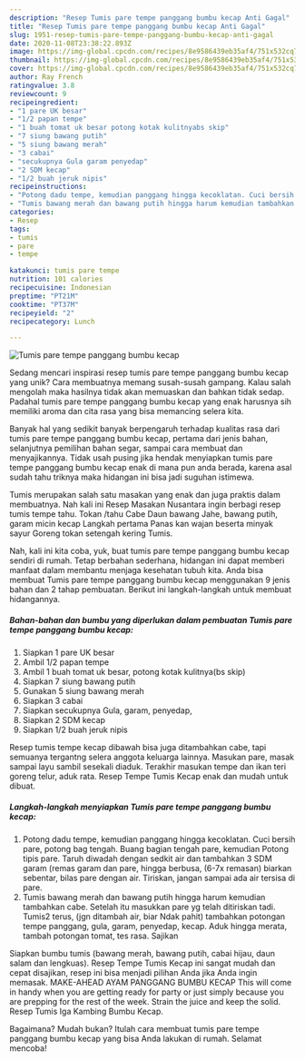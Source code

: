 ```yaml
---
description: "Resep Tumis pare tempe panggang bumbu kecap Anti Gagal"
title: "Resep Tumis pare tempe panggang bumbu kecap Anti Gagal"
slug: 1951-resep-tumis-pare-tempe-panggang-bumbu-kecap-anti-gagal
date: 2020-11-08T23:38:22.893Z
image: https://img-global.cpcdn.com/recipes/8e9586439eb35af4/751x532cq70/tumis-pare-tempe-panggang-bumbu-kecap-foto-resep-utama.jpg
thumbnail: https://img-global.cpcdn.com/recipes/8e9586439eb35af4/751x532cq70/tumis-pare-tempe-panggang-bumbu-kecap-foto-resep-utama.jpg
cover: https://img-global.cpcdn.com/recipes/8e9586439eb35af4/751x532cq70/tumis-pare-tempe-panggang-bumbu-kecap-foto-resep-utama.jpg
author: Ray French
ratingvalue: 3.8
reviewcount: 9
recipeingredient:
- "1 pare UK besar"
- "1/2 papan tempe"
- "1 buah tomat uk besar potong kotak kulitnyabs skip"
- "7 siung bawang putih"
- "5 siung bawang merah"
- "3 cabai"
- "secukupnya Gula garam penyedap"
- "2 SDM kecap"
- "1/2 buah jeruk nipis"
recipeinstructions:
- "Potong dadu tempe, kemudian panggang hingga kecoklatan. Cuci bersih pare, potong bag tengah. Buang bagian tengah pare, kemudian Potong tipis pare. Taruh diwadah dengan sedkit air dan tambahkan 3 SDM garam (remas garam dan pare, hingga berbusa, (6-7x remasan) biarkan sebentar, bilas pare dengan air. Tiriskan, jangan sampai ada air tersisa di pare."
- "Tumis bawang merah dan bawang putih hingga harum kemudian tambahkan cabe. Setelah itu masukkan pare yg telah ditiriskan tadi. Tumis2 terus, (jgn ditambah air, biar Ndak pahit) tambahkan potongan tempe panggang, gula, garam, penyedap, kecap. Aduk hingga merata, tambah potongan tomat, tes rasa. Sajikan"
categories:
- Resep
tags:
- tumis
- pare
- tempe

katakunci: tumis pare tempe 
nutrition: 101 calories
recipecuisine: Indonesian
preptime: "PT21M"
cooktime: "PT37M"
recipeyield: "2"
recipecategory: Lunch

---
```



![Tumis pare tempe panggang bumbu kecap](https://img-global.cpcdn.com/recipes/8e9586439eb35af4/751x532cq70/tumis-pare-tempe-panggang-bumbu-kecap-foto-resep-utama.jpg)

Sedang mencari inspirasi resep tumis pare tempe panggang bumbu kecap yang unik? Cara membuatnya memang susah-susah gampang. Kalau salah mengolah maka hasilnya tidak akan memuaskan dan bahkan tidak sedap. Padahal tumis pare tempe panggang bumbu kecap yang enak harusnya sih memiliki aroma dan cita rasa yang bisa memancing selera kita.

Banyak hal yang sedikit banyak berpengaruh terhadap kualitas rasa dari tumis pare tempe panggang bumbu kecap, pertama dari jenis bahan, selanjutnya pemilihan bahan segar, sampai cara membuat dan menyajikannya. Tidak usah pusing jika hendak menyiapkan tumis pare tempe panggang bumbu kecap enak di mana pun anda berada, karena asal sudah tahu triknya maka hidangan ini bisa jadi suguhan istimewa.

Tumis merupakan salah satu masakan yang enak dan juga praktis dalam membuatnya. Nah kali ini Resep Masakan Nusantara ingin berbagi resep tumis tempe tahu. Tokan /tahu Cabe Daun bawang Jahe, bawang putih, garam micin kecap Langkah pertama Panas kan wajan beserta minyak sayur Goreng tokan setengah kering Tumis.


Nah, kali ini kita coba, yuk, buat tumis pare tempe panggang bumbu kecap sendiri di rumah. Tetap berbahan sederhana, hidangan ini dapat memberi manfaat dalam membantu menjaga kesehatan tubuh kita. Anda bisa membuat Tumis pare tempe panggang bumbu kecap menggunakan 9 jenis bahan dan 2 tahap pembuatan. Berikut ini langkah-langkah untuk membuat hidangannya.

<!--inarticleads1-->

##### Bahan-bahan dan bumbu yang diperlukan dalam pembuatan Tumis pare tempe panggang bumbu kecap:

1. Siapkan 1 pare UK besar
1. Ambil 1/2 papan tempe
1. Ambil 1 buah tomat uk besar, potong kotak kulitnya(bs skip)
1. Siapkan 7 siung bawang putih
1. Gunakan 5 siung bawang merah
1. Siapkan 3 cabai
1. Siapkan secukupnya Gula, garam, penyedap,
1. Siapkan 2 SDM kecap
1. Siapkan 1/2 buah jeruk nipis


Resep tumis tempe kecap dibawah bisa juga ditambahkan cabe, tapi semuanya tergantng selera anggota keluarga lainnya. Masukan pare, masak sampai layu sambil sesekali diaduk. Terakhir masukan tempe dan ikan teri goreng telur, aduk rata. Resep Tempe Tumis Kecap enak dan mudah untuk dibuat. 

<!--inarticleads2-->

##### Langkah-langkah menyiapkan Tumis pare tempe panggang bumbu kecap:

1. Potong dadu tempe, kemudian panggang hingga kecoklatan. Cuci bersih pare, potong bag tengah. Buang bagian tengah pare, kemudian Potong tipis pare. Taruh diwadah dengan sedkit air dan tambahkan 3 SDM garam (remas garam dan pare, hingga berbusa, (6-7x remasan) biarkan sebentar, bilas pare dengan air. Tiriskan, jangan sampai ada air tersisa di pare.
1. Tumis bawang merah dan bawang putih hingga harum kemudian tambahkan cabe. Setelah itu masukkan pare yg telah ditiriskan tadi. Tumis2 terus, (jgn ditambah air, biar Ndak pahit) tambahkan potongan tempe panggang, gula, garam, penyedap, kecap. Aduk hingga merata, tambah potongan tomat, tes rasa. Sajikan


Siapkan bumbu tumis (bawang merah, bawang putih, cabai hijau, daun salam dan lengkuas). Resep Tempe Tumis Kecap ini sangat mudah dan cepat disajikan, resep ini bisa menjadi pilihan Anda jika Anda ingin memasak. MAKE-AHEAD AYAM PANGGANG BUMBU KECAP This will come in handy when you are getting ready for party or just simply because you are prepping for the rest of the week. Strain the juice and keep the solid. Resep Tumis Iga Kambing Bumbu Kecap. 

Bagaimana? Mudah bukan? Itulah cara membuat tumis pare tempe panggang bumbu kecap yang bisa Anda lakukan di rumah. Selamat mencoba!
